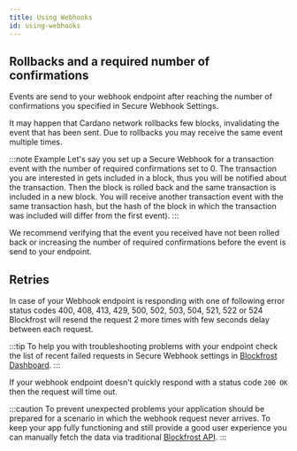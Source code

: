 ```yaml
---
title: Using Webhooks
id: using-webhooks
---
```


## Rollbacks and a required number of confirmations

Events are send to your webhook endpoint after reaching the number of confirmations you specified in Secure Webhook Settings.

It may happen that Cardano network rollbacks few blocks, invalidating the event that has been sent. Due to rollbacks you may receive the same event multiple times.

:::note Example
Let's say you set up a Secure Webhook for a transaction event with the number of required confirmations set to 0. The transaction you are interested in gets included in a block, thus you will be notified about the transaction. Then the block is rolled back and the same transaction is included in a new block. You will receive another transaction event with the same transaction hash, but the hash of the block in which the transaction was included will differ from the first event).
:::

We recommend verifying that the event you received have not been rolled back or increasing the number of required confirmations before the event is send to your endpoint.

## Retries

In case of your Webhook endpoint is responding with one of following error status codes 400, 408, 413, 429, 500, 502, 503, 504, 521, 522 or 524 Blockfrost will resend the request 2 more times with few seconds delay between each request.

:::tip
To help you with troubleshooting problems with your endpoint check the list of recent failed requests in Secure Webhook settings in [Blockfrost Dashboard](https://blockfrost.io/dashboard).
:::

If your webhook endpoint doesn't quickly respond with a status code `200 OK` then the request will time out.

:::caution
To prevent unexpected problems your application should be prepared for a scenario in which the webhook request never arrives.
To keep your app fully functioning and still provide a good user experience you can manually fetch the data via traditional [Blockfrost API](https://docs.blockfrost.io).
:::

